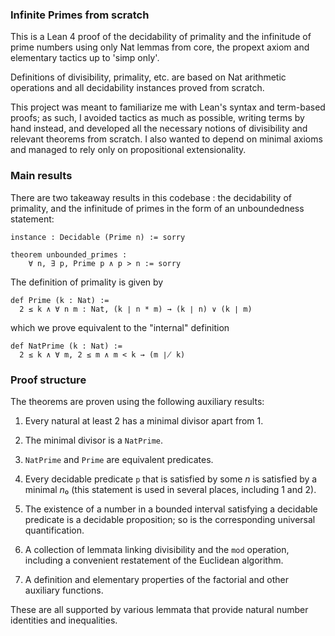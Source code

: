 ### Infinite Primes from scratch

This is a Lean 4 proof of the decidability of primality and the
infinitude of prime numbers using only Nat lemmas from core, the
propext axiom and elementary tactics up to 'simp only'.

Definitions of divisibility, primality, etc. are based on Nat
arithmetic operations and all decidability instances proved from
scratch.

This project was meant to familiarize me with Lean's syntax and
term-based proofs; as such, I avoided tactics as much as
possible, writing terms by hand instead, and developed all the
necessary notions of divisibility and relevant theorems from
scratch.  I also wanted to depend on minimal axioms and managed
to rely only on propositional extensionality.

### Main results

There are two takeaway results in this codebase : the decidability
of primality, and the infinitude of primes in the form of an
unboundedness statement:

```lean
instance : Decidable (Prime n) := sorry

theorem unbounded_primes :
    ∀ n, ∃ p, Prime p ∧ p > n := sorry
```

The definition of primality is given by

```lean
def Prime (k : Nat) :=
  2 ≤ k ∧ ∀ n m : Nat, (k ∣ n * m) → (k ∣ n) ∨ (k ∣ m)
```

which we prove equivalent to the "internal" definition

```lean
def NatPrime (k : Nat) :=
  2 ≤ k ∧ ∀ m, 2 ≤ m ∧ m < k → (m ∤ k)
```

### Proof structure

The theorems are proven using the following auxiliary results:

1. Every natural at least $2$ has a minimal divisor apart from $1$.

2. The minimal divisor is a `NatPrime`.

3. `NatPrime` and `Prime` are equivalent predicates.

4. Every decidable predicate `p` that is satisfied by some $n$ is
   satisfied by a minimal $n₀$ (this statement is used in several
   places, including 1 and 2).

5. The existence of a number in a bounded interval satisfying a
   decidable predicate is a decidable proposition; so is the
   corresponding universal quantification.

6. A collection of lemmata linking divisibility and the `mod`
   operation, including a convenient restatement of the Euclidean
   algorithm.

7. A definition and elementary properties of the factorial and
   other auxiliary functions.

These are all supported by various lemmata that provide natural
number identities and inequalities.

